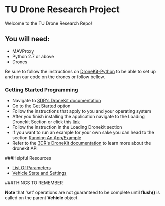 # TU Drone Research Project

Welcome to the TU Drone Research Repo!

## You will need:
* MAVProxy
* Python 2.7 or above
* Drones

Be sure to follow the instructions on [DroneKit-Python](http://python.dronekit.io/guide/getting_started.html) to be able to set up and run our code on the drones or follow bellow.


### Getting Started Programming

 - Navigate to [3DR's DroneKit documentation](http://python.dronekit.io/)
 - Go to the [Get Started](http://python.dronekit.io/guide/getting_started.html) option
 - Follow the instructions that apply to you and your operating system
 - After you finish installing the application navigate to the Loading Dronekit Section or click this [link](http://python.dronekit.io/guide/getting_started.html#loading-dronekit)
 - Follow the instruction in the Loading Dronekit section
 - If you want to run an example for your own sake you can head to the section [Running An App/Example](http://python.dronekit.io/guide/getting_started.html#running-an-app-example)
 - Refer to the [3DR's DroneKit documentation](http://python.dronekit.io/) to learn more about the dronekit API


###Helpful Resources

 - [List Of Parameters](http://copter.ardupilot.com/wiki/arducopter-parameters/)
 - [Vehicle State and Settings](http://python.dronekit.io/guide/vehicle_state_and_parameters.html)




 ###THINGS TO REMEMBER

 **Note** that ‘set’ operations are not guaranteed to be complete until **flush()** is called on the parent **Vehicle** object.